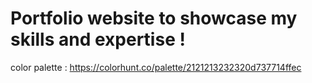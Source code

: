# Portfolio website to showcase my skills and expertise ! 
color palette : https://colorhunt.co/palette/2121213232320d737714ffec

